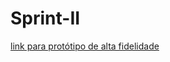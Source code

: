 # Sprint-II
[link para protótipo de alta fidelidade](https://www.figma.com/proto/hRzfpT2rUa9ZWSts5KuPt0/Byte-Blitz-Academy?page-id=0%3A1&type=design&node-id=499-355&viewport=569%2C153%2C0.26&t=hFDGkskpkTCGDu8S-1&scaling=min-zoom&starting-point-node-id=15%3A47&mode=design)

